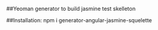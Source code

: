 ##Yeoman generator to build jasmine test skelleton

##Installation: npm i generator-angular-jasmine-squelette

